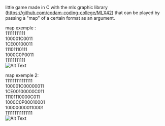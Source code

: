 little game made in C with the mlx graphic library (https://github.com/codam-coding-college/MLX42) that can be played by passing a "map" of a certain format as an argument.

map exemple :  
11111111111  
100001C0011  
1CE00100011  
11101110111  
1000C0P0011  
11111111111  
![Alt Text](https://media0.giphy.com/media/v1.Y2lkPTc5MGI3NjExbTczemg2ZDBlZXhxd2JkYW9naWZhZnhpcXd4ZDl2Y2YxaTMzcjFsMSZlcD12MV9pbnRlcm5hbF9naWZfYnlfaWQmY3Q9Zw/6ZhFRdgVDf97rc8q9Z/giphy.gif)  
  
map exemple 2:  
111111111111111  
100001C00000011  
1CE00100000C011  
11101110000C011  
1000C0P00010001  
100000000110001  
111111111111111  
![Alt Text](https://media3.giphy.com/media/v1.Y2lkPTc5MGI3NjExbWU3N2I1cnUzazFkMW1oZGszZTQ3aDUyM3Z6NmlhbGo5Z3N6c2NidCZlcD12MV9pbnRlcm5hbF9naWZfYnlfaWQmY3Q9Zw/5DHAlG5o5lXZFpf7Wy/giphy.gif)  
